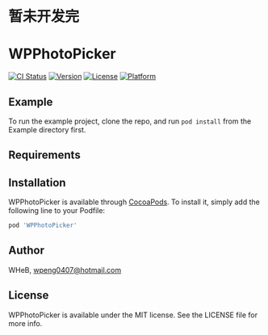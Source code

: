 # 暂未开发完


# WPPhotoPicker

[![CI Status](https://img.shields.io/travis/WHeB/WPPhotoPicker.svg?style=flat)](https://travis-ci.org/WHeB/WPPhotoPicker)
[![Version](https://img.shields.io/cocoapods/v/WPPhotoPicker.svg?style=flat)](https://cocoapods.org/pods/WPPhotoPicker)
[![License](https://img.shields.io/cocoapods/l/WPPhotoPicker.svg?style=flat)](https://cocoapods.org/pods/WPPhotoPicker)
[![Platform](https://img.shields.io/cocoapods/p/WPPhotoPicker.svg?style=flat)](https://cocoapods.org/pods/WPPhotoPicker)

## Example

To run the example project, clone the repo, and run `pod install` from the Example directory first.

## Requirements

## Installation

WPPhotoPicker is available through [CocoaPods](https://cocoapods.org). To install
it, simply add the following line to your Podfile:

```ruby
pod 'WPPhotoPicker'
```

## Author

WHeB, wpeng0407@hotmail.com

## License

WPPhotoPicker is available under the MIT license. See the LICENSE file for more info.
